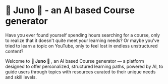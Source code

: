 # 🌟<b> Juno </b>🌟 - an AI based Course generator

Have you ever found yourself spending hours searching for a course, only to realize that it doesn't quite meet your learning needs?
Or maybe you've tried to learn a topic on YouTube, only to feel lost in endless unstructured content?


Welcome to 🌟<b> Juno </b>🌟 , an AI based Course generator — a platform designed to offer personalized, structured learning paths, powered by AI, to guide users through topics with resources curated to their unique needs and skill levels.
